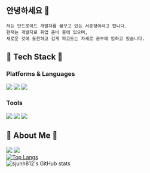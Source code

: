 ## 안녕하세요 🙌  

```
저는 안드로이드 개발자를 꿈꾸고 있는 서준형이라고 합니다.  
현재는 개발자로 취업 준비 중에 있으며,   
새로운 것에 도전하고 깊게 파고드는 자세로 공부에 임하고 있습니다.
```

## 🌳 Tech Stack 🌳
### Platforms & Languages

<img src="https://img.shields.io/badge/Android-3DDC84?style=for-the-badge&logo=Android&logoColor=white"/> <img src="https://img.shields.io/badge/JAVA-007396?style=for-the-badge&logo=java&logoColor=white"> <img src="https://img.shields.io/badge/Kotlin-7F52FF?style=for-the-badge&logo=Kotlin&logoColor=white">

### Tools

<img src="https://img.shields.io/badge/Android Studio-3DDC84?style=for-the-badge&logo=AndroidStudio&logoColor=white"/> <img src="https://img.shields.io/badge/Git-F05032?style=for-the-badge&logo=Git&logoColor=white"/> <img src="https://img.shields.io/badge/Postman-FF6C37?style=for-the-badge&logo=Postman&logoColor=white"/>    

## 🐧 About Me 🐧
<a href="https://sjunh812.tistory.com/" target="_blank"><img src="https://img.shields.io/badge/Tech Blog-181717?style=flat&logo=Github&logoColor=white"/></a> <a href="sjunh812@gmail.com/" target="_blank"><img src="https://img.shields.io/badge/Gmail-EA4335?style=flat&logo=Gmail&logoColor=white"/></a>     
[![Top Langs](https://github-readme-stats.vercel.app/api/top-langs/?username=sjunh812&layout=compact)](https://github.com/anuraghazra/github-readme-stats)  
![sjunh812's GitHub stats](https://github-readme-stats.vercel.app/api?username=sjunh812&shows_icons=true)     
